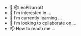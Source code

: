 - 👋 @LeoPizarroG
- 👀 I’m interested in ...
- 🌱 I’m currently learning ...
- 💞️ I’m looking to collaborate on ...
- 📫 How to reach me ...

<!---
LeoPizarroG/LeoPizarroG is a ✨ special ✨ repository because its `README.md` (this file) appears on your GitHub profile.
You can click the Preview link to take a look at your changes.
--->
